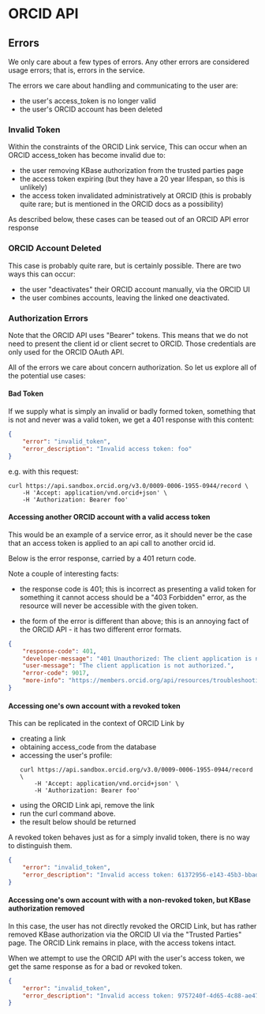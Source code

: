 # ORCID API

## Errors

We only care about a few types of errors. Any other errors are considered usage errors;
that is, errors in the service.

The errors we care about handling and communicating to the user are:

- the user's access_token is no longer valid
- the user's ORCID account has been deleted

### Invalid Token

Within the constraints of the ORCID Link service, This can occur when an ORCID
access_token has become invalid due to:

- the user removing KBase authorization from the trusted parties page
- the access token expiring (but they have a 20 year lifespan, so this is unlikely)
- the access token invalidated administratively at ORCID (this is probably quite
  rare; but is mentioned in the ORCID docs as a possibility)

As described below, these cases can be teased out of an ORCID API error response

### ORCID Account Deleted

This case is probably quite rare, but is certainly possible. There are two ways this can
occur:

- the user "deactivates" their ORCID account manually, via the ORCID UI
- the user combines accounts, leaving the linked one deactivated.

### Authorization Errors

Note that the ORCID API uses "Bearer" tokens. This means that we do not need to present
the client id or client secret to ORCID. Those credentials are only used for the ORCID OAuth API.

All of the errors we care about concern authorization. So let us explore all of the
potential use cases:

#### Bad Token

If we supply what is simply an invalid or badly formed token, something that is not and
never was a valid token, we get a 401 response with this content:

```json
{
    "error": "invalid_token",
    "error_description": "Invalid access token: foo"
}
```

e.g. with this request:

```text
curl https://api.sandbox.orcid.org/v3.0/0009-0006-1955-0944/record \
    -H 'Accept: application/vnd.orcid+json' \
    -H 'Authorization: Bearer foo'
```

#### Accessing another ORCID account with a valid access token

This would be an example of a service error, as it should never be the case that an
access token is applied to an api call to another orcid id.

Below is the error response, carried by a 401 return code.

Note a couple of interesting facts:

- the response code is 401; this is incorrect as presenting a valid token for something
  it cannot access should be a "403 Forbidden" error, as the resource will never be
  accessible with the given token.

- the form of the error is different than above; this is an annoying fact of the ORCID
  API - it has two different error formats.

```json
{
    "response-code": 401,
    "developer-message": "401 Unauthorized: The client application is not authorized for this ORCID record. Full validation error: Access token is for a different record",
    "user-message": "The client application is not authorized.",
    "error-code": 9017,
    "more-info": "https://members.orcid.org/api/resources/troubleshooting"
}
```


#### Accessing one's own account with a revoked token

This can be replicated in the context of ORCID Link by 
- creating a link
- obtaining access_code from the database
- accessing the user's profile:
    ```text
    curl https://api.sandbox.orcid.org/v3.0/0009-0006-1955-0944/record \
        -H 'Accept: application/vnd.orcid+json' \
        -H 'Authorization: Bearer foo'
    ```
- using the ORCID Link api, remove the link
- run the curl command above.
- the result below should be returned

A revoked token behaves just as for a simply invalid token, there is no way to
distinguish them. 

```json
{
    "error": "invalid_token",
    "error_description": "Invalid access token: 61372956-e143-45b3-bbad-ffc1b329f0e5"
}
```


#### Accessing one's own account with with a non-revoked token, but KBase authorization removed

In this case, the user has not directly revoked the ORCID Link, but has rather removed
KBase authorization via the ORCID UI via the "Trusted Parties" page. The ORCID Link
remains in place, with the access tokens intact. 

When we attempt to use the ORCID API with the user's access token, we get the same
response as for a bad or revoked token.


```json
{
    "error": "invalid_token",
    "error_description": "Invalid access token: 9757240f-4d65-4c88-ae47-752d1e720a91"
}
```
